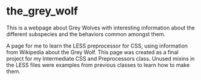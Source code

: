 # the_grey_wolf

This is a webpage about Grey Wolves with interesting information about the different subspecies and the behaviors common amongst them.

A page for me to learn the LESS preprocessor for CSS, using information from Wikipedia about the Grey Wolf.
This page was created as a final project for my Intermediate CSS and Preprocessors class.
Unused mixins in the LESS files were examples from previous classes to learn how to make them.
